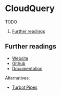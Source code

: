 # CloudQuery

TODO

1. [Further readings](#further-readings)

## Further readings

- [Website]
- [Github]
- [Documentation]

Alternatives:

- [Turbot Pipes]

<!--
  Reference
  ═╬═Time══
  -->

<!-- Knowledge base -->
[turbot pipes]: turbot%20pipes/README.md

<!-- Upstream -->
[documentation]: https://docs.cloudquery.io/docs
[github]: https://github.com/cloudquery/cloudquery
[website]: https://www.cloudquery.io/
